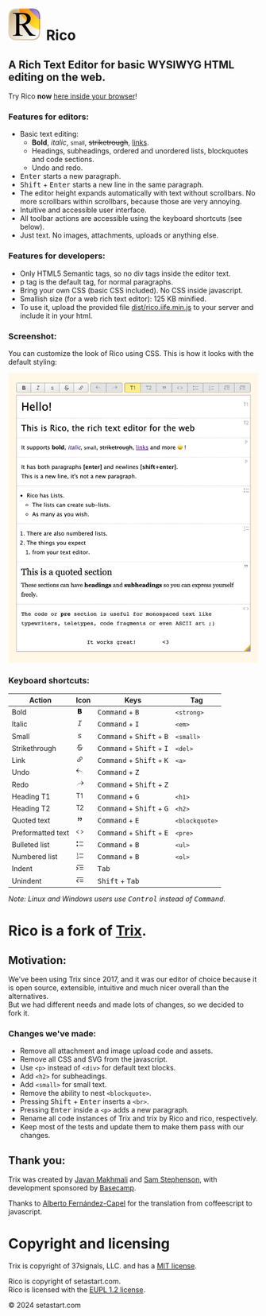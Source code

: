 # <img style="margin-right: 0.2em;" src="assets/gfx/icon-rico/icon-rico-512.png" alt="Rico Logo" width="64" height="64"> Rico

## A Rich Text Editor for basic WYSIWYG HTML editing on the web.


Try Rico **now** [here inside your browser](https://setastart.com/en/rico)!


### Features for editors:
- Basic text editing:
  - <strong>Bold</strong>, <em>italic</em>, <small>small</small>, <del>striketrough</del>, [links](https://setastart.com/en/rico).
  - Headings, subheadings, ordered and unordered lists, blockquotes and code sections.
  - Undo and redo.
- <kbd>Enter</kbd> starts a new paragraph.
- <kbd>Shift</kbd> + <kbd>Enter</kbd> starts a new line in the same paragraph.
- The editor height expands automatically with text without scrollbars. No more scrollbars within scrollbars, because those are very annoying.
- Intuitive and accessible user interface.
- All toolbar actions are accessible using the keyboard shortcuts (see below).
- Just text. No images, attachments, uploads or anything else.


### Features for developers:
- Only HTML5 Semantic tags, so no div tags inside the editor text.
- p tag is the default tag, for normal paragraphs.
- Bring your own CSS (basic CSS included). No CSS inside javascript.
- Smallish size (for a web rich text editor): 125 KB minified.
- To use it, upload the provided file [dist/rico.iife.min.js](dist/rico.iife.min.js) to your server and include it in your html.


### Screenshot:

You can customize the look of Rico using CSS. This is how it looks with the default styling:

<img src="design/Screenshot - Rico Text Editor - Setastart.com.png" alt="Screenshot" width="640">

### Keyboard shortcuts:

| Action            | Icon                                                                         | Keys                                                 | Tag            |
|-------------------|------------------------------------------------------------------------------|------------------------------------------------------|----------------|
| Bold              | <img width="16" alt="Bold" src="assets/gfx/rico/rico-bold.png">              | <kbd>Command</kbd> + <kbd>B</kbd>                    | `<strong>`     |
| Italic            | <img width="16" alt="Italic" src="assets/gfx/rico/rico-italic.png">          | <kbd>Command</kbd> + <kbd>I</kbd>                    | `<em>`         |
| Small             | <img width="16" alt="Small" src="assets/gfx/rico/rico-small.png">            | <kbd>Command</kbd> + <kbd>Shift</kbd> + <kbd>B</kbd> | `<small>`      |
| Strikethrough     | <img width="16" alt="Striketrough" src="assets/gfx/rico/rico-strike.png">    | <kbd>Command</kbd> + <kbd>Shift</kbd> + <kbd>I</kbd> | `<del>`        |
| Link              | <img width="16" alt="Link" src="assets/gfx/rico/rico-link.png">              | <kbd>Command</kbd> + <kbd>Shift</kbd> + <kbd>K</kbd> | `<a>`          |
| Undo              | <img width="16" alt="Undo" src="assets/gfx/rico/rico-undo.png">              | <kbd>Command</kbd> + <kbd>Z</kbd>                    |                |
| Redo              | <img width="16" alt="Redo" src="assets/gfx/rico/rico-redo.png">              | <kbd>Command</kbd> + <kbd>Shift</kbd> + <kbd>Z</kbd> |                |
| Heading T1        | <img width="16" alt="Heading T1" src="assets/gfx/rico/rico-t1.png">          | <kbd>Command</kbd> + <kbd>G</kbd>                    | `<h1>`         |
| Heading T2        | <img width="16" alt="Subheading T2" src="assets/gfx/rico/rico-t2.png">       | <kbd>Command</kbd> + <kbd>Shift</kbd> + <kbd>G</kbd> | `<h2>`         |
| Quoted text       | <img width="16" alt="Quoted text" src="assets/gfx/rico/rico-quote.png">      | <kbd>Command</kbd> + <kbd>E</kbd>                    | `<blockquote>` |
| Preformatted text | <img width="16" alt="Preformatted text" src="assets/gfx/rico/rico-code.png"> | <kbd>Command</kbd> + <kbd>Shift</kbd> + <kbd>E</kbd> | `<pre>`        |
| Bulleted list     | <img width="16" alt="Bulleted list" src="assets/gfx/rico/rico-bullets.png">  | <kbd>Command</kbd> + <kbd>B</kbd>                    | `<ul>`         |
| Numbered list     | <img width="16" alt="Numbered list" src="assets/gfx/rico/rico-numbers.png">  | <kbd>Command</kbd> + <kbd>B</kbd>                    | `<ol>`         |
| Indent            | <img width="16" alt="Indent" src="assets/gfx/rico/rico-indent.png">          | <kbd>Tab</kbd>                                       |                |
| Unindent          | <img width="16" alt="Unindent" src="assets/gfx/rico/rico-unindent.png">      | <kbd>Shift</kbd> + <kbd>Tab</kbd>                    |                |

*Note: Linux and Windows users use <kbd>Control</kbd> instead of <kbd>Command</kbd>.*



# Rico is a fork of [Trix](https://github.com/basecamp/trix).


## Motivation:
We've been using Trix since 2017, and it was our editor of choice because it is open source, extensible, intuitive and much nicer overall than the alternatives.  
But we had different needs and made lots of changes, so we decided to fork it.


### Changes we've made:
- Remove all attachment and image upload code and assets.
- Remove all CSS and SVG from the javascript.
- Use `<p>` instead of `<div>` for default text blocks.
- Add `<h2>` for subheadings.
- Add `<small>` for small text.
- Remove the ability to nest `<blockquote>`.
- Pressing <kbd>Shift</kbd> + <kbd>Enter</kbd> inserts a `<br>`.
- Pressing <kbd>Enter</kbd> inside a `<p>` adds a new paragraph.
- Rename all code instances of Trix and trix by Rico and rico, respectively.
- Keep most of the tests and update them to make them pass with our changes.


## Thank you:

Trix was created by [Javan Makhmali](https://twitter.com/javan) and [Sam Stephenson](https://twitter.com/sstephenson), with development sponsored by [Basecamp](https://basecamp.com/).

Thanks to [Alberto Fernández-Capel](https://github.com/afcapel) for the translation from coffeescript to javascript.


# Copyright and licensing

Trix is copyright of 37signals, LLC. and has a [MIT license](/LICENSE-TRIX).

Rico is copyright of setastart.com.   
Rico is licensed with the [EUPL 1.2 license](/LICENSE).

© 2024 setastart.com
